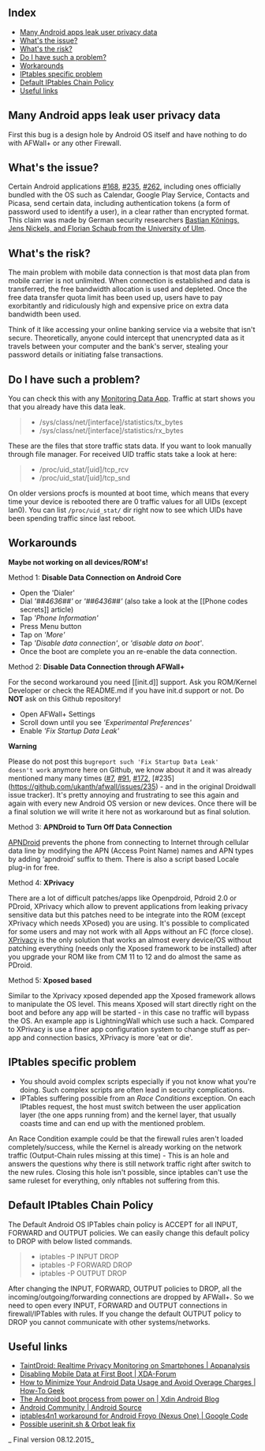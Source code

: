 Index
-----

* [Many Android apps leak user privacy data](#many-android-apps-leak-user-privacy-data)
* [What's the issue?](#whats-the-issue-?)
* [What's the risk?](#whats-the-risk-?)
* [Do I have such a problem?](#do-i-have-such-a-problem-?)
* [Workarounds](#workarounds)
* [IPtables specific problem](#iptables-specific-problem)
* [Default IPtables Chain Policy](#default-iptables-chain-policy)
* [Useful links](#useful-links)

Many Android apps leak user privacy data
----------------------------------------

First this bug is a design hole by Android OS itself and have nothing to do with AFWall+ or any other Firewall. 

What's the issue?
-----------------

Certain Android applications [#168](http://code.google.com/p/droidwall/issues/detail?id=168), [#235](http://code.google.com/p/droidwall/issues/detail?id=235), [#262](http://code.google.com/p/droidwall/issues/detail?id=262), including ones officially bundled with the OS such as Calendar, Google Play Service, Contacts and Picasa, send certain data, including authentication tokens (a form of password used to identify a user), in a clear rather than encrypted format. This claim was made by German security researchers [Bastian Könings, Jens Nickels, and Florian Schaub from the University of Ulm](http://www.uni-ulm.de/en/in/mi/staff/koenings/catching-authtokens.html).

What's the risk?
----------------

The main problem with mobile data connection is that most data plan from mobile carrier is not unlimited. When connection is established and data is transferred, the free bandwidth allocation is used and depleted. Once the free data transfer quota limit has been used up, users have to pay exorbitantly and ridiculously high and expensive price on extra data bandwidth been used.

Think of it like accessing your online banking service via a website that isn't secure. Theoretically, anyone could intercept that unencrypted data as it travels between your computer and the bank's server, stealing your password details or initiating false transactions.

Do I have such a problem?
-------------------------

You can check this with any [Monitoring Data App](https://play.google.com/store/apps/developer?id=Onavo). Traffic at start shows you that you already have this data leak.

>* /sys/class/net/[interface]/statistics/tx_bytes
>* /sys/class/net/[interface]/statistics/rx_bytes 

These are the files that store traffic stats data. If you want to look manually through file manager.
For received UID traffic stats take a look at here:

>* /proc/uid_stat/[uid]/tcp_rcv
>* /proc/uid_stat/[uid]/tcp_snd

On older versions procfs is mounted at boot time, which means that every time your device is rebooted there are 0 traffic values for all UIDs (except lan0).
You can list <code>/proc/uid_stat/</code> dir right now to see which UIDs have been spending traffic since last reboot.

Workarounds
----------------------

**Maybe not working on all devices/ROM's!**

Method 1: **Disable Data Connection on Android Core**
- Open the 'Dialer'
- Dial _'*#*#4636#*#*'_ or _'*#*#6436#*#*'_ (also take a look at the [[Phone codes secrets]] article)
- Tap _'Phone Information'_
- Press Menu button
- Tap on _'More'_
- Tap _'Disable data connection'_, or _'disable data on boot'_. 
- Once the boot are complete you an re-enable the data connection.



Method 2: **Disable Data Connection through AFWall+**

For the second workaround you need [[init.d]] support. Ask you ROM/Kernel Developer or check the README.md if you have init.d support or not. Do **NOT** ask on this Github repository!
- Open AFWall+ Settings
- Scroll down until you see _'Experimental Preferences'_
- Enable _'Fix Startup Data Leak'_

**Warning**

Please do not post this <code>bugreport such 'Fix Startup Data Leak' doesn't work</code> anymore here on Github, we know about it and it was already mentioned many many times ([#7](https://github.com/ukanth/afwall/issues/7), [#91](https://github.com/ukanth/afwall/issues/91), [#172](https://github.com/ukanth/afwall/issues/172), [#235] (https://github.com/ukanth/afwall/issues/235) - and in the original Droidwall issue tracker).
It's pretty annoying and frustrating to see this again and again with every new Android OS version or new devices. Once there will be a final solution we will write it here not as workaround but as final solution.



Method 3: **APNDroid to Turn Off Data Connection**

[APNDroid](https://play.google.com/store/apps/developer?id=Apndroid+Inloop) prevents the phone from connecting to Internet through cellular data line by modifying the APN (Access Point Name) names and APN types by adding ‘apndroid’ suffix to them. There is also a script based Locale plug-in for free. 



Method 4: **XPrivacy**

There are a lot of difficult patches/apps like Openpdroid, Pdroid 2.0 or PDroid, XPrivacy which allow to prevent applications from leaking privacy sensitive data but this patches need to be integrate into the ROM (except XPrivacy which needs XPosed) you are using. It's possible to complicated for some users and may not work with all Apps without an FC (force close).
[XPrivacy](https://github.com/M66B/XPrivacy#installation) is the only solution that works an almost every device/OS without patching everything (needs only the Xposed framework to be installed) after you upgrade your ROM like from CM 11 to 12 and do almost the same as PDroid.



Method 5: **Xposed based**

Similar to the Xprivacy xposed depended app the Xposed framework allows to manipulate the OS level. This means Xposed will start directly right on the boot and before any app will be started - in this case no traffic will bypass the OS. An example app is LightningWall which use such a hack. Compared to XPrivacy is use a finer app configuration system to change stuff as per-app and connection basics, XPrivacy is more 'eat or die'. 


IPtables specific problem
-----------------------------

* You should avoid complex scripts especially if you not know what you're doing. Such complex scripts are often lead in security complications.
* IPTables suffering possible from an _Race Conditions_ exception. On each IPtables request, the host must switch between the user application layer (the one apps running from) and the kernel layer, that usually coasts time and can end up with the mentioned problem.

An Race Condition example could be that the firewall rules aren't loaded completely/success, while the Kernel is already working on the network traffic (Output-Chain rules missing at this time) - This is an hole and answers the questions why there is still network traffic right after switch to the new rules. Closing this hole isn't possible, since iptables can't use the same ruleset for everything, only nftables not suffering from this. 


Default IPtables Chain Policy
-----------------------------

The Default Android OS IPTables chain policy is ACCEPT for all INPUT, FORWARD and OUTPUT policies. We can easily change this default policy to DROP with below listed commands.

>* iptables -P INPUT DROP
>* iptables -P FORWARD DROP
>* iptables -P OUTPUT DROP

After changing the INPUT, FORWARD, OUTPUT policies to DROP, all the incoming/outgoing/forwarding connections are dropped by AFWall+. So we need to open every INPUT, FORWARD and OUTPUT connections in firewall/IPTables with rules. If you change the default OUTPUT policy to DROP you cannot communicate with other systems/networks.

Useful links
------------

* [TaintDroid: Realtime Privacy Monitoring on Smartphones | Appanalysis](http://appanalysis.org/)
* [Disabling Mobile Data at First Boot | XDA-Forum](http://forum.xda-developers.com/showthread.php?p=7196260)
* [How to Minimize Your Android Data Usage and Avoid Overage Charges | How-To Geek](http://www.howtogeek.com/140261/how-to-minimize-your-android-data-usage-and-avoid-overage-charges/)
* [The Android boot process from power on | Xdin Android Blog](http://www.androidenea.com/2009/06/android-boot-process-from-power-on.html)
* [Android Community | Android Source](http://source.android.com/source/community/index.html)
* [iptables4n1 workaround for Android Froyo (Nexus One) | Google Code](http://code.google.com/p/iptables4n1/)
* [Possible userinit.sh & Orbot leak fix](https://github.com/ukanth/afwall/wiki/CustomScripts#some-examples)

_ Final version 08.12.2015_
